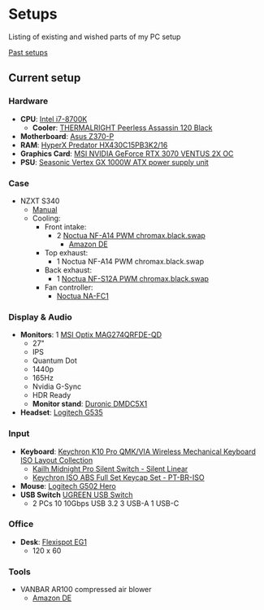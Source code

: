 # Setups

Listing of existing and wished parts of my PC setup

[Past setups](past.md)

## Current setup

### Hardware

- **CPU**: [Intel i7-8700K](https://www.intel.com/content/www/us/en/products/sku/126684/intel-core-i78700k-processor-12m-cache-up-to-4-70-ghz/specifications.html)
    - **Cooler**: [THERMALRIGHT Peerless Assassin 120 Black](https://www.thermalright.com/product/peerless-assassin-120-black/)
- **Motherboard**: [Asus Z370-P](https://www.asus.com/me-en/supportonly/prime%20z370-p/helpdesk_manual)
- **RAM**: [HyperX Predator HX430C15PB3K2/16](../../assets/HX430C15PB3K2_16.pdf)
- **Graphics Card**: [MSI NVIDIA GeForce RTX 3070 VENTUS 2X OC](https://www.msi.com/Graphics-Card/GeForce-RTX-3070-VENTUS-2X-8G-OC-LHR)
- **PSU**: [Seasonic Vertex GX 1000W ATX power supply unit](https://seasonic.com/atx3-focus-gx)

### Case

- NZXT S340
    - [Manual](../../assets/nzxt-s340-manual.pdf)
    - Cooling:
        - Front intake:
            - 2 [Noctua NF-A14 PWM chromax.black.swap](https://noctua.at/de/nf-a14-pwm-chromax-black-swap/specification)
                - [Amazon DE](https://www.amazon.de/dp/B07655KF5C?th=1)
        - Top exhaust:
            - 1 Noctua NF-A14 PWM chromax.black.swap
        - Back exhaust:
            - 1 [Noctua NF-S12A PWM chromax.black.swap](https://noctua.at/de/nf-s12a-pwm-chromax-black-swap)
        - Fan controller:
            - [Noctua NA-FC1](https://noctua.at/de/na-fc1)

### Display & Audio

- **Monitors**: 1 [MSI Optix MAG274QRFDE-QD](https://de.msi.com/Monitor/Optix-MAG274QRF-QD/Specification)
    - 27"
    - IPS
    - Quantum Dot
    - 1440p
    - 165Hz
    - Nvidia G-Sync
    - HDR Ready
    - **Monitor stand**: [Duronic DMDC5X1](https://duronic.de/products/duronic-dmdc5x1-monitorhalterung-tischhalterung-bildschirmhalterung-monitorarm-mit-gasdruckfeder-lcd-led-computer-neigung-90-45-schwenkung-180-rotation-360)
- **Headset**: [Logitech G535](https://www.logitechg.com/en-us/products/gaming-audio/g535-wireless-headset.981-000971.html)

### Input

- **Keyboard**: [Keychron K10 Pro QMK/VIA Wireless Mechanical Keyboard ISO Layout Collection](https://www.keychron.com/products/keychron-k10-pro-qmk-via-wireless-mechanical-keyboard-iso-layout-collection)
    - [Kailh Midnight Pro Silent Switch - Silent Linear](https://www.keychron.com/products/kailh-midnight-pro-silent-switch?variant=40313324208217)
    - [Keychron ISO ABS Full Set Keycap Set - PT-BR-ISO](https://keychron.de/products/iso-abs-full-set-keycap-set?variant=41259162599561)
- **Mouse**: [Logitech G502 Hero](https://www.logitechg.com/en-us/products/gaming-mice/g502-hero-gaming-mouse.910-005469.html)
- **USB Switch** [UGREEN USB Switch](https://de.ugreen.com/products/ugreen-usb-switch-2pc-10gbps-usb-3-2-switcher-2-in-4-out-usb-c-switch)
    - 2 PCs 10 10Gbps USB 3.2 3 USB-A 1 USB-C

### Office

- **Desk**: [Flexispot EG1](https://www.flexispot.de/elektrisch-hohenverstellbares-tischgestell-e1.html)
    - 120 x 60

### Tools

- VANBAR AR100 compressed air blower
    - [Amazon DE](https://www.amazon.de/dp/B0BVLJ885C)
